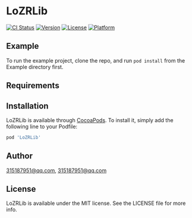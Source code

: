# LoZRLib

[![CI Status](http://img.shields.io/travis/315187951@qq.com/LoZRLib.svg?style=flat)](https://travis-ci.org/315187951@qq.com/LoZRLib)
[![Version](https://img.shields.io/cocoapods/v/LoZRLib.svg?style=flat)](http://cocoapods.org/pods/LoZRLib)
[![License](https://img.shields.io/cocoapods/l/LoZRLib.svg?style=flat)](http://cocoapods.org/pods/LoZRLib)
[![Platform](https://img.shields.io/cocoapods/p/LoZRLib.svg?style=flat)](http://cocoapods.org/pods/LoZRLib)

## Example

To run the example project, clone the repo, and run `pod install` from the Example directory first.

## Requirements

## Installation

LoZRLib is available through [CocoaPods](http://cocoapods.org). To install
it, simply add the following line to your Podfile:

```ruby
pod 'LoZRLib'
```

## Author

315187951@qq.com, 315187951@qq.com

## License

LoZRLib is available under the MIT license. See the LICENSE file for more info.
